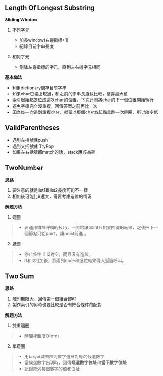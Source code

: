 ﻿Length Of Longest Substring
---
**Sliding Window**
1. 不同字元
    * 加長window(右邊指標+1)
    * 紀錄目前字串長度

2. 相同字元
    * 刪除左邊指標的字元，直到左右邊字元相同

**基本做法**

* 利用dictionary儲存目前字串  
* 如果char已經出現過，和之前的字串長度做比較，儲存最大值
* 索引起始點定位成這次char的位置，下次迴圈將char的下一個位置開始執行
* 避免字串完全沒重複，回傳答案之前再比一次
* 因為每一次遇到重複char，就要以那個char為起點重跑一次迴圈，所以效率低


ValidParentheses
---

* 遇到左括號就push  
* 遇到又括號就 TryPop  
* 如果左右括號都match的話，stack應該為空

TwoNumber
---

**思路**
1. 要注意的就是list1跟list2長度可能不一樣
2. 相加後可能比9還大，需要考慮進位的情況

**解題方法**
1. 迴圈   
> * 要運用傳址呼叫的技巧，一開始讓point只給要回傳的結果，之後把下一個節點只給point，讓point前進
>  。

2. 遞迴  
> * 停止條件 l1 l2為空，而且沒有進位。
> * l1和l2相加後，將兩列node和進位結果傳入遞迴呼叫。


Two Sum
---

**思路**  
1. 陣列無限大，回傳第一個組合即可
2. 製作索引的同時也要比較是否有符合條件的配對

**解題方法**
1. 雙重迴圈   
> * 時間複雜度O(n^n)

2. 單迴圈  
> * 用target減去陣列數字選出對應的候選數字
> * 當候選數字出現時，回傳**候選數字位址**和**當下數字位址**
> * 記錄陣列每個數字的值和位址